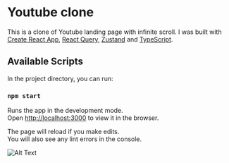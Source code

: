 # Youtube clone

This is a clone of Youtube landing page with infinite scroll. I was built with [Create React App](https://github.com/facebook/create-react-app), [React Query](https://react-query.tanstack.com/), [Zustand](https://github.com/pmndrs/zustand) and [TypeScript](https://www.typescriptlang.org/).

## Available Scripts

In the project directory, you can run:

### `npm start`

Runs the app in the development mode.\
Open [http://localhost:3000](http://localhost:3000) to view it in the browser.

The page will reload if you make edits.\
You will also see any lint errors in the console.

![Alt Text](/screenshot.png)
